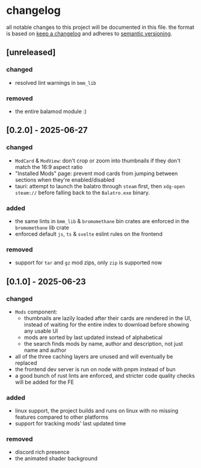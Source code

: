 <!-- markdownlint-disable line-length no-duplicate-heading -->
# changelog

all notable changes to this project will be documented in this file. the format is based on [keep a changelog](https://keepachangelog.com/en/1.1.0/) and adheres to [semantic versioning](https://semver.org/spec/v2.0.0.html).

## [unreleased]

### changed

- resolved lint warnings in `bmm_lib`

### removed

- the entire balamod module :)

## [0.2.0] - 2025-06-27

### changed

- `ModCard` & `ModView`: don't crop or zoom into thumbnails if they don't match the 16:9 aspect ratio
- "Installed Mods" page: prevent mod cards from jumping between sections when they're enabled/disabled
- tauri: attempt to launch the balatro through `steam` first, then `xdg-open steam://` before falling back to the `Balatro.exe` binary.

### added

- the same lints in `bmm_lib` & `bromomethane` bin crates are enforced in the `bromomethane` lib crate <!-- seriously rust, why are two files in the same directory considered two separate crates? -->
- enforced default `js`, `ts` & `svelte` eslint rules on the frontend

### removed

- support for `tar` and `gz` mod zips, only `zip` is supported now

## [0.1.0] - 2025-06-23

### changed

- `Mods` component:
  - thumbnails are lazily loaded after their cards are rendered in the UI, instead of waiting for the entire index to download before showing any usable UI
  - mods are sorted by last updated instead of alphabetical
  - the search finds mods by name, author and description, not just name and author
- all of the three caching layers are unused and will eventually be replaced
- the frontend dev server is run on node with pnpm instead of bun
- a good bunch of rust lints are enforced, and stricter code quality checks will be added for the FE

### added

- linux support, the project builds and runs on linux with no missing features compared to other platforms
- support for tracking mods' last updated time

### removed

- discord rich presence
- the animated shader background
